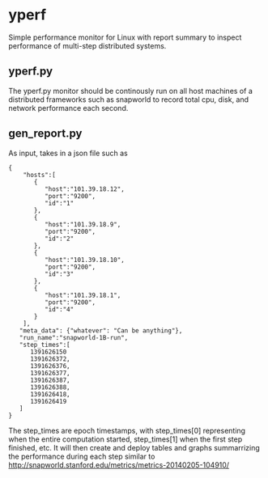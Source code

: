 yperf
=====

Simple performance monitor for Linux with report summary to inspect
performance of multi-step distributed systems.

yperf.py
-------
The yperf.py monitor should be continously run on all host machines of 
a distributed frameworks such as snapworld to
record total cpu, disk, and network performance each second.

gen_report.py
-------
As input, takes in a json file such as

```
{
    "hosts":[
       {
          "host":"101.39.18.12",
          "port":"9200",
          "id":"1"
       },
       {
          "host":"101.39.18.9",
          "port":"9200",
          "id":"2"
       },
       {
          "host":"101.39.18.10",
          "port":"9200",
          "id":"3"
       },
       {
          "host":"101.39.18.1",
          "port":"9200",
          "id":"4"
       }
    ],
   "meta_data": {"whatever": "Can be anything"},
   "run_name":"snapworld-1B-run",
   "step_times":[
      1391626150
      1391626372,
      1391626376,
      1391626377,
      1391626387,
      1391626388,
      1391626418,
      1391626419
   ]
}
```
The step_times are epoch timestamps, with step_times[0] representing when the entire
computation started, step_times[1] when the first step finished, etc. It will then
create and deploy tables and graphs summarrizing the performance during each step
similar to http://snapworld.stanford.edu/metrics/metrics-20140205-104910/
